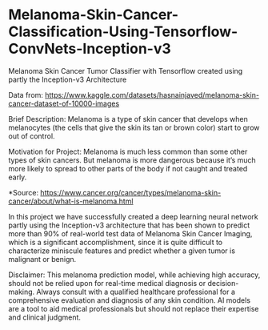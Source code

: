 # Melanoma-Skin-Cancer-Classification-Using-Tensorflow-ConvNets-Inception-v3
Melanoma Skin Cancer Tumor Classifier with Tensorflow created using partly the Inception-v3 Architecture

Data from: https://www.kaggle.com/datasets/hasnainjaved/melanoma-skin-cancer-dataset-of-10000-images

Brief Description: Melanoma is a type of skin cancer that develops when melanocytes (the cells that give the skin its tan or brown color) start to grow out of control.

Motivation for Project: Melanoma is much less common than some other types of skin cancers. But melanoma is more dangerous because it’s much more likely to spread to other parts of the body if not caught and treated early.

*Source: https://www.cancer.org/cancer/types/melanoma-skin-cancer/about/what-is-melanoma.html

In this project we have successfully created a deep learning neural network partly using the Inception-v3 architecture that has been shown to predict more than 90% of real-world test data of Melanoma Skin Cancer Imaging, which is a significant accomplishment, since it is quite difficult to characterize miniscule features and predict whether a given tumor is malignant or benign.

Disclaimer: This melanoma prediction model, while achieving high accuracy, should not be relied upon for real-time medical diagnosis or decision-making. Always consult with a qualified healthcare professional for a comprehensive evaluation and diagnosis of any skin condition. AI models are a tool to aid medical professionals but should not replace their expertise and clinical judgment.
